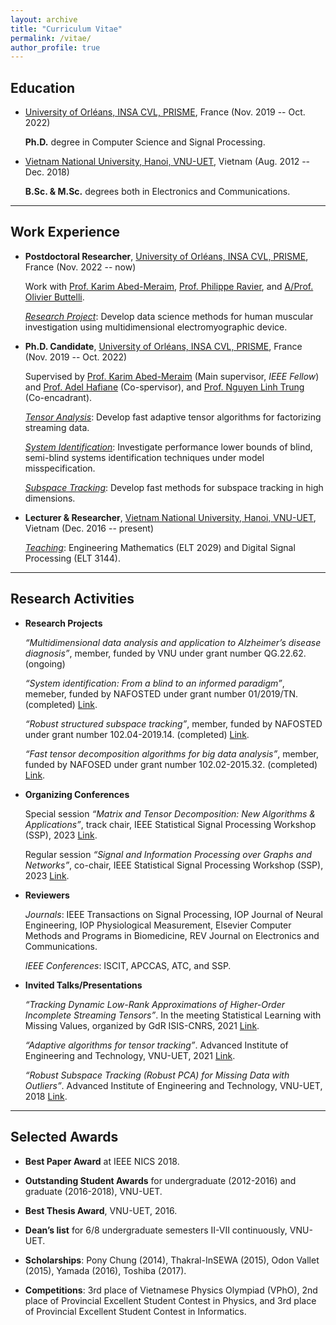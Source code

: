 ```yaml
---
layout: archive
title: "Curriculum Vitae"
permalink: /vitae/
author_profile: true
---
```


## Education

* [University of Orléans, INSA CVL, PRISME](https://www.univ-orleans.fr/fr/prisme/presentation/le-labo), France  (Nov. 2019 -- Oct. 2022)

    **Ph.D.** degree in Computer Science and Signal Processing.
      
 * [Vietnam National University, Hanoi, VNU-UET](https://vnu.edu.vn/eng/), Vietnam (Aug. 2012 -- Dec. 2018)

    **B.Sc. & M.Sc.** degrees both in Electronics and Communications.

---
## Work Experience

* **Postdoctoral Researcher**, [University of Orléans, INSA CVL, PRISME](https://www.univ-orleans.fr/fr/prisme/presentation/le-labo), France (Nov. 2022 -- now)

    Work with [Prof. Karim Abed-Meraim](https://scholar.google.com.vn/citations?user=kiUTN4wAAAAJ&hl=en), [Prof. Philippe Ravier](https://scholar.google.com.vn/citations?user=oFEEdlwAAAAJ&hl=en),  and [A/Prof. Olivier Buttelli](https://www.researchgate.net/profile/O-Buttelli/5).
    
    <span style="text-decoration:underline">*Research Project*</span>: Develop data science methods for human muscular investigation using multidimensional electromyographic device.
 
* **Ph.D. Candidate**, [University of Orléans, INSA CVL, PRISME](https://www.univ-orleans.fr/fr/prisme/presentation/le-labo), France (Nov. 2019 -- Oct. 2022)
 
    Supervised by [Prof. Karim Abed-Meraim](https://scholar.google.com.vn/citations?user=kiUTN4wAAAAJ&hl=en) (Main supervisor, *IEEE Fellow*) and [Prof. Adel Hafiane](https://scholar.google.com.vn/citations?user=-N_BN4kAAAAJ&hl=en) (Co-spervisor), and [Prof. Nguyen Linh Trung](https://scholar.google.com.vn/citations?user=-MEdhRQAAAAJ&hl=en&oi=ao) (Co-encadrant).
    
    <span style="text-decoration:underline">*Tensor Analysis*</span>: Develop fast adaptive tensor algorithms for factorizing streaming data. 
    		
    <span style="text-decoration:underline">*System Identification*</span>: Investigate performance lower bounds of blind, semi-blind systems identification techniques under model misspecification.
  
    <span style="text-decoration:underline">*Subspace Tracking*</span>: Develop fast methods for subspace tracking in high dimensions. 

 
* **Lecturer & Researcher**, [Vietnam National University, Hanoi, VNU-UET](https://vnu.edu.vn/eng/), Vietnam (Dec. 2016 -- present)
   
    <span style="text-decoration:underline">*Teaching*</span>: Engineering Mathematics (ELT 2029) and  Digital Signal Processing (ELT 3144).
    


---
## Research Activities

* **Research Projects**  

   *“Multidimensional data analysis and application to Alzheimer’s disease diagnosis”*, member, funded by VNU under grant number QG.22.62. (ongoing)
   
   *“System identification: From a blind to an informed paradigm”*, memeber, funded by NAFOSTED under grant number 01/2019/TN. (completed) [Link](https://avitech.uet.vnu.edu.vn/en/system-identification-from-blind-to-informed-paradigm/).

   *“Robust structured subspace tracking”*, member, funded by NAFOSTED under grant number 102.04-2019.14. (completed) [Link](https://avitech.uet.vnu.edu.vn/en/robust-and-structured-subspace-tracking-2/).

   *“Fast tensor decomposition algorithms for big data analysis”*, member, funded by NAFOSED under grant number 102.02-2015.32. (completed) [Link](https://avitech.uet.vnu.edu.vn/en/fast-tensor-decomposition-algorithms-for-big-data-analysis/).


* **Organizing Conferences**
   
   Special session *“Matrix and Tensor Decomposition: New Algorithms & Applications”*, track chair, IEEE Statistical Signal Processing Workshop (SSP), 2023 [Link](https://www.ssp2023.org/SS3.html).

   Regular session *“Signal and Information Processing over Graphs and Networks”*, co-chair, IEEE Statistical Signal Processing Workshop (SSP), 2023 [Link](https://www.ssp2023.org/call4papers.html).

* **Reviewers** 

   *Journals*: IEEE Transactions on Signal Processing, IOP Journal of Neural Engineering, IOP Physiological Measurement, Elsevier Computer Methods and Programs in Biomedicine, REV Journal on Electronics and Communications.

   *IEEE Conferences*: ISCIT, APCCAS, ATC, and SSP.

* **Invited Talks/Presentations**

   *“Tracking Dynamic Low-Rank Approximations of Higher-Order Incomplete Streaming Tensors”*. In the meeting Statistical Learning with Missing Values, organized by GdR ISIS-CNRS, 2021 [Link](https://www.gdr-isis.fr/index.php/reunion/464/).

   *“Adaptive algorithms for tensor tracking”*. Advanced Institute of Engineering and Technology, VNU-UET, 2021 [Link](https://avitech.uet.vnu.edu.vn/en/avitech-seminar-series-0330pm-tuesday-march-16-msc-le-trung-thanh-2). 

   *“Robust Subspace Tracking (Robust PCA) for Missing Data with Outliers”*. Advanced Institute of Engineering and Technology, VNU-UET, 2018 [Link](https://avitech.uet.vnu.edu.vn/en/october-23-2018-mr-le-trung-thanh-robust-subspace-tracking-for-incomplete-data-with-outliers/).




---
## Selected Awards

* **Best Paper Award** at IEEE NICS 2018.

* **Outstanding Student Awards** for undergraduate (2012-2016) and graduate (2016-2018), VNU-UET.

* **Best Thesis Award**, VNU-UET, 2016.

* **Dean’s list** for 6/8 undergraduate semesters II-VII continuously, VNU-UET.

* **Scholarships**: Pony Chung (2014), Thakral-InSEWA (2015), Odon Vallet (2015), Yamada (2016), Toshiba (2017).

* **Competitions**: 3rd place of Vietnamese Physics Olympiad (VPhO), 2nd place of Provincial Excellent Student Contest in Physics, and 3rd place of Provincial Excellent Student Contest in Informatics. 

